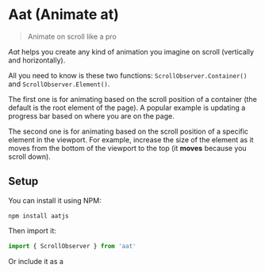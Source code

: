 # Aat (Animate at)

> Animate on scroll like a pro

_Aat_ helps you create any kind of animation you imagine on scroll (vertically and horizontally).

All you need to know is these two functions: `ScrollObserver.Container()` and `ScrollObserver.Element()`.

The first one is for animating based on the scroll position of a container (the default is the root element of the page). A popular example is updating a progress bar based on where you are on the page.

The second one is for animating based on the scroll position of a specific element in the viewport. For example, increase the size of the element as it moves from the bottom of the viewport to the top (it **moves** because you scroll down).

## Setup

You can install it using NPM:

```
npm install aatjs
```

Then import it:

```js
import { ScrollObserver } from 'aat'
```

Or include it as a <script> in your page:

```html
<script src="https://unpkg.com/aatjs/dist/aat.min.js"></script>
```

Then use it:

```js
const ScrollObserver = aat.ScrollObserver
```

## It just gives you the percentage

Animating on scroll is nothing more than updating the styling of an element based on the scroll position. The scroll position is represented as the percentage of where you are in the viewport.

For `ScrollObserver.Container()`, it gives you the percentage of where you are in the page (or a specific container). When you are at the very top, the percentage will be `0`. When you are the very bottom, the percentage will be `1`. This means that the value goes from `0` to `1`. For example, when you are at the middle of the page, it will be `0.5`.

For `ScrollObserver.Element()`, it gives you the percentage of where the element you specify is in the viewport. If the element is below the viewport, the value will be `0`. If the element is above the viewport, the value will be `1`. Once the element enters the viewport, the value will go from `0` to `1` based on the position.

**Note:** the position of the element in `ScrollObserver.Element()` is based on its left and top points. In other words, if the top `1px` of the element entered the viewport, the percentage value will be more than `0`.

![Element origin points](./assets/docs/element-origin-points.jpg)

## Examples

Let's take a look at some examples on how to use both functions.

### `ScrollObserver.Container(container?)`

In this example, we have a progress bar that we want to update based on the scroll position of the page.

![Container progress bar](./assets/docs/container-progress-bar.gif)

HTML:

```html
<body>
  <div class="progress"></div>
  <div class="long-content"></div>
</body>
```

CSS:

```css
.progress {
  position: fixed;
  top: 0;
  left: 0;
  transform-origin: 0 0;
  background-color: red;
}
```

JS:

```js
import { ScrollObserver } from 'aat'

const progress = document.querySelector('.progress')

ScrollObserver.Container().onScroll(({ percentageY, percentageX }) => {
  progress.style.transform = `scaleX(${percentageY})`
})
```

**Note:** `percentageY` is for vertical scrolling and `percentageX` is for horizontal scrolling.

In this case, the container is the whole page. You can change it to specific container by passing it to the `Container` function.

```js
const section = document.querySelector('.section')
ScrollObserver.Container(section).onScroll(({ percentageY, percentageX }) => {})
```

### `ScrollObserver.Element(element, options)`

In this example, we have a box that we want to increase its opacity and size as we scroll.

![Element resize](./assets/docs/element-resize.gif)

HTML:

```html
<body>
  <div class="long-content"></div>

  <div class="box"></div>

  <div class="long-content"></div>
</body>
```

CSS:

```css
.box {
  opacity: 0;
  scale: 1;
  width: 100px;
  height: 100px;
  transform-origin: top center;
  background: red;
}
```

JS:

```js
import { ScrollObserver, valueAtPercentage } from 'aat'

const box = document.querySelector('.box')

ScrollObserver.Element(box).onScroll(({ percentageY, percentageX }) => {
  box.style.opacity = percentageY

  box.style.scale = valueAtPercentage({
    from: 1,
    to: 1.5,
    percentage: percentageY
  })
})
```

Since `opacity` is from `0` to `1`, we can use `percentageY` directly. However, for `scale`, we need it to range from `1` to `1.5`. We can achieve this with simple math, but to save you time, I have provided a helper function called `valueAtPercentage`.

`valueAtPercentage` takes an object with four properties:

- `from`: the initial value you want to animate from.
- `to`: the target value you want to animate to.
- `percentage`: the current scroll percentage value.
- `unit`: if your value has a unit like `px`, you can use this property. The default is an empty string.

## Change the container for the element

The default container for `ScrollObserver.Element()` is the root element of the page. If you want to use a different container, set the `container` option to what you want.

```js
const section = document.querySelector('.section')
ScrollObserver.Element(box, { container: section })
```

## Change the starting and end points for the element

The starting point is the point in the viewport where we initiate the animation when the element enters it. The default is at the very bottom of the viewport (which corresponds to percentage `0`).

The end point is the point in the viewport where the element reaches the final state of its animation. For example, if we are increase the opacity from `0` to `1`, it will be `1`. In other words, the percentage value will be `1`. The default is at the very top of the viewport.

That was for vertical scrolling. The same goes for horizontal scrolling. The starting point of the horizontal scrolling is at the very right of the viewport, and the end point is at the very left of the viewport.

You can update these values in the options using these properties:

- `offsetTop`: moves the end point down by the number provided in pixels.
- `offsetBottom`: moves the starting point up by the number provided in pixels.
- `offsetLeft`: moves the end point to the right by the number provided in pixels.
- `offsetRight`: moves the starting point to the left by the number provided in pixels.

For example:

```js
ScrollObserver.Element(box, {
  offsetTop: 10, // moves the end point down 10px (vertical scrolling)
  offsetBottom: 20, // moves the start point up 20px (vertical scrolling)
  offsetLeft: 10, // moves the end point to the right 10px (horizontal scrolling)
  offsetRight: 20 // moves the start point to the left 20px (horizontal scrolling)
})
```

![Element resize (with new points)](./assets/docs/element-resize-new-points.gif)
